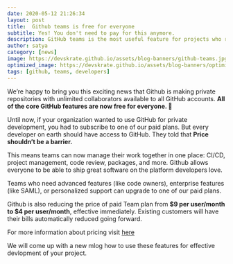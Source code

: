 ```yaml
---
date: 2020-05-12 21:26:34
layout: post
title:  Github teams is free for everyone
subtitle: Yes! You don't need to pay for this anymore.
description: GitHub teams is the most useful feature for projects who relay on GitHub.
author: satya
category: [news]
image: https://devskrate.github.io/assets/blog-banners/github-teams.jpg
optimized_image: https://devskrate.github.io/assets/blog-banners/optimized/github-teams.webp
tags: [github, teams, developers]
---
```


We’re happy to bring you this exciting news that Github is making private repositories with unlimited collaborators available to all GitHub accounts.
**All of the core GitHub features are now free for everyone. 🎉**

Until now, if your organization wanted to use GitHub for private development, you had to subscribe to one of our paid plans.
But every developer on earth should have access to GitHub. They told that **Price shouldn’t be a barrier.**

This means teams can now manage their work together in one place: CI/CD, project management, code review, packages, and more.
Github allows everyone to be able to ship great software on the platform developers love.

Teams who need advanced features (like code owners), enterprise features (like SAML), or personalized support can upgrade to one of our paid plans.

Github is also reducing the price of paid Team plan from **$9 per user/month to $4 per user/month**, effective immediately.
Existing customers will have their bills automatically reduced going forward.


For more information about pricing visit [here](http://github.com/pricing)

We will come up with a new mlog how to use these features for effective devlopment of your project.

